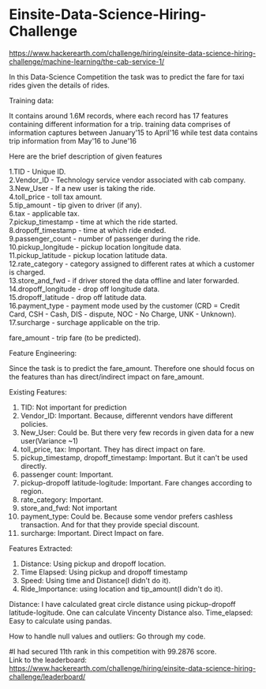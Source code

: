# Einsite-Data-Science-Hiring-Challenge

https://www.hackerearth.com/challenge/hiring/einsite-data-science-hiring-challenge/machine-learning/the-cab-service-1/

In this Data-Science Competition the task was to predict the fare for taxi rides given the details of rides.

Training data: 

It contains around 1.6M records, where each record has  17 features containing different information for a trip. 
training data comprises of information captures between January'15 to April'16 while test data contains trip information from May'16 to June'16 

Here are the brief description of given features

  1.TID - Unique ID.  
  2.Vendor_ID - Technology service vendor associated with cab company.  
  3.New_User - If a new user is taking the ride.  
  4.toll_price - toll tax amount.  
  5.tip_amount - tip given to driver (if any).  
  6.tax - applicable tax.  
  7.pickup_timestamp - time at which the ride started.  
  8.dropoff_timestamp - time at which ride ended.  
  9.passenger_count - number of passenger during the ride.  
  10.pickup_longitude - pickup location longitude data.  
  11.pickup_latitude - pickup location latitude data.  
  12.rate_category - category assigned to different rates at which a customer is charged.  
  13.store_and_fwd - if driver stored the data offline and later forwarded.  
  14.dropoff_longitude - drop off longitude data.  
  15.dropoff_latitude - drop off latitude data.  
  16.payment_type - payment mode used by the customer (CRD = Credit Card, CSH - Cash, DIS - dispute, NOC - No Charge, UNK - Unknown).  
  17.surcharge - surchage applicable on the trip.  

  fare_amount - trip fare (to be predicted).

 

Feature Engineering:

Since the task is to predict the fare_amount. Therefore one should focus on the features than has direct/indirect impact on fare_amount.

Existing Features:
  1.  TID: Not important for prediction
  2.  Vendor_ID: Important. Because, differennt vendors have different policies.
  3.  New_User:  Could be. But there very few records in given data for a new user(Variance ~1)
  4.  toll_price, tax: Important. They has direct impact on fare.
  5.  pickup_timestamp, dropoff_timestamp: Important. But it can't be used directly. 
  6.  passenger count: Important.
  7.  pickup-dropoff latitude-logitude: Important. Fare changes according to region.
  8.  rate_category: Important.
  9.  store_and_fwd: Not important
  10. payment_type: Could be. Because some vendor prefers cashless transaction. And for that they provide special discount.
  11. surcharge: Important. Direct Impact on fare.
  
Features Extracted:
  1. Distance: Using pickup and dropoff location.
  2. Time Elapsed: Using pickup and dropoff timestamp
  3. Speed: Using time and Distance(I didn't do it).
  4. Ride_Importance: using location and tip_amount(I didn't do it).
  
Distance: I have calculated great circle distance using pickup-dropoff latitude-logitude. One can calculate Vincenty Distance also.
Time_elapsed: Easy to calculate using pandas.

How to handle null values and outliers: Go through my code.  

#I had secured 11th rank in this competition with 99.2876 score.  
Link to the leaderboard: https://www.hackerearth.com/challenge/hiring/einsite-data-science-hiring-challenge/leaderboard/
